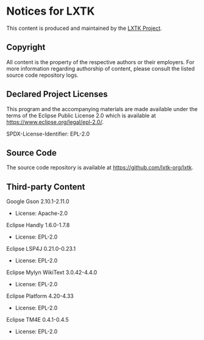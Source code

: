# Notices for LXTK

This content is produced and maintained by the [LXTK Project](https://lxtk.org).

## Copyright

All content is the property of the respective authors or their employers.
For more information regarding authorship of content, please consult the
listed source code repository logs.

## Declared Project Licenses

This program and the accompanying materials are made available under
the terms of the Eclipse Public License 2.0 which is available at
<https://www.eclipse.org/legal/epl-2.0/>.

SPDX-License-Identifier: EPL-2.0

## Source Code

The source code repository is available at <https://github.com/lxtk-org/lxtk>.

## Third-party Content

Google Gson 2.10.1-2.11.0

 * License: Apache-2.0

Eclipse Handly 1.6.0-1.7.8

 * License: EPL-2.0

Eclipse LSP4J 0.21.0-0.23.1

 * License: EPL-2.0

Eclipse Mylyn WikiText 3.0.42-4.4.0

 * License: EPL-2.0

Eclipse Platform 4.20-4.33

 * License: EPL-2.0

Eclipse TM4E 0.4.1-0.4.5

 * License: EPL-2.0

